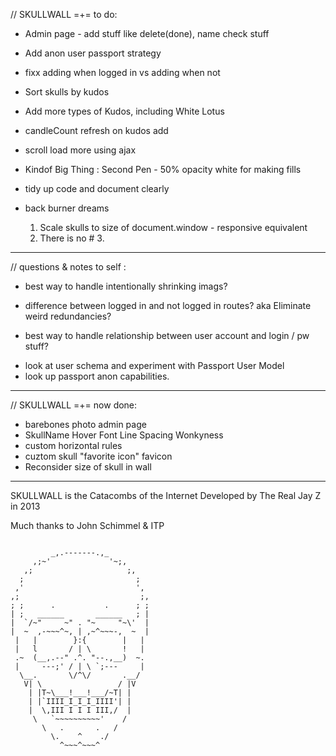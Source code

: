 // SKULLWALL =+=  to do:

* Admin page - add stuff like delete(done), name check stuff

* Add anon user passport strategy

* fixx adding when logged in vs adding when not
* Sort skulls by kudos
* Add more types of Kudos, including White Lotus
* candleCount refresh on kudos add
* scroll load more using ajax

* Kindof Big Thing : Second Pen - 50% opacity white for making fills

* tidy up code and document clearly

* back burner dreams

	1. Scale skulls to size of document.window - responsive equivalent
	3. There is no # 3. 


-------------------------------------

// questions & notes to self : 

* best way to handle intentionally shrinking imags?

* difference between logged in and not logged in routes?
aka Eliminate weird redundancies?

* best way to handle relationship between user account and login / pw stuff?

 - look at user schema and experiment with Passport User Model
 - look up passport anon capabilities. 

 ------------------------------------

 // SKULLWALL =+=  now done: 

 * barebones photo admin page
 * SkullName Hover Font Line Spacing Wonkyness
 * custom horizontal rules
 * cuztom skull "favorite icon" favicon
 * Reconsider size of skull in wall

 -------------------------------------


SKULLWALL is the Catacombs of the Internet
Developed by The Real Jay Z in 2013

Much thanks to John Schimmel & ITP

```

         _,.-------.,_
     ,;~'             '~;, 
   ,;                     ;,
  ;                         ;
 ,'                         ',
,;                           ;,
; ;      .           .      ; ;
| ;   ______       ______   ; | 
|  `/~"     ~" . "~     "~\'  |
|  ~  ,-~~~^~, | ,~^~~~-,  ~  |
 |   |        }:{        |   | 
 |   l       / | \       !   |
 .~  (__,.--" .^. "--.,__)  ~. 
 |     ---;' / | \ `;---     |  
  \__.       \/^\/       .__/  
   V| \                 / |V  
    | |T~\___!___!___/~T| |  
    | |`IIII_I_I_I_IIII'| |  
    |  \,III I I I III,/  |  
     \   `~~~~~~~~~~'    /
       \   .       .   /
         \.    ^    ./   
           ^~~~^~~~^ 

```
